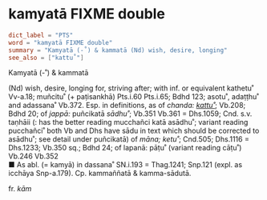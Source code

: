 # kamyatā FIXME double

``` toml
dict_label = "PTS"
word = "kamyatā FIXME double"
summary = "Kamyatā (-˚) & kammatā (Nd) wish, desire, longing"
see_also = ["kattu˚"]
```

Kamyatā (\-˚) & kammatā

(Nd) wish, desire, longing for, striving after; with inf. or equivalent kathetu˚ Vv\-a.18; muñcitu˚ (\+ paṭisankhā) Pts.i.60 Pts.i.65; Bdhd 123; asotu˚, adaṭṭhu˚ and adassana˚ Vb.372. Esp. in definitions, as of *chanda:* *[kattu˚](kattu˚.md)*; Vb.208; Bdhd 20; of *jappā:* puñcikatā *sādhu˚*; Vb.351 Vb.361 = Dhs.1059; Cnd. s.v. taṇhāii (: has the better reading mucchañci katā asādhu˚; variant reading pucchañci˚ both Vb and Dhs have sādu in text which should be corrected to asādhu˚; see detail under puñcikatā) of *māna;* *ketu˚*; Cnd.505; Dhs.1116 = Dhs.1233; Vb.350 sq.; Bdhd 24; of lapanā: pāṭu˚ (variant reading cāṭu˚) Vb.246 Vb.352  
■ As abl. (= kamyā) in dassana˚ SN.i.193 = Thag.1241; Snp.121 (expl. as icchāya Snp\-a.179). Cp. kammaññatā & kamma\-sādutā.

fr. *kām*

